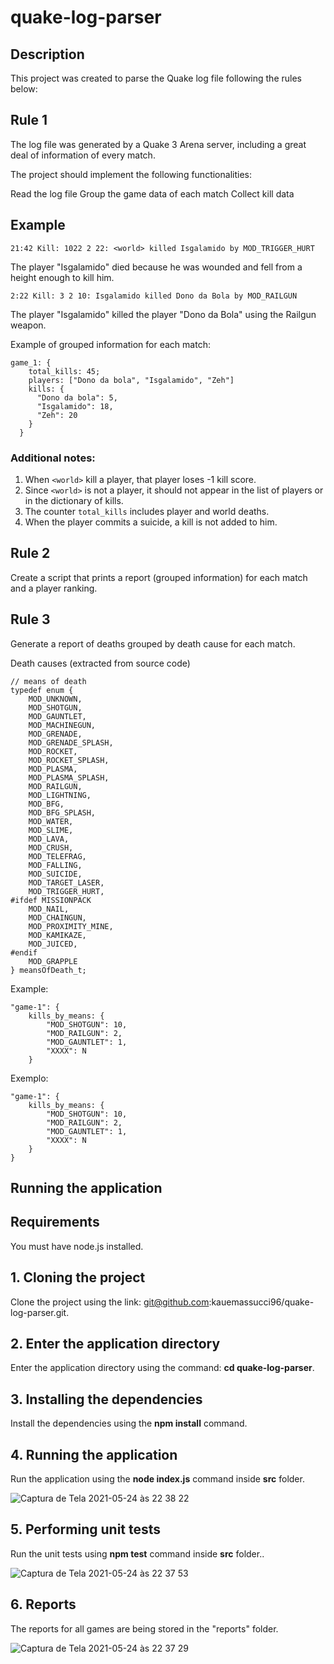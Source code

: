 # quake-log-parser

## Description

This project was created to parse the Quake log file following the rules below:

## Rule 1

The log file was generated by a Quake 3 Arena server, including a great deal of information of every match.

The project should implement the following functionalities:

Read the log file
Group the game data of each match
Collect kill data

## Example

  	21:42 Kill: 1022 2 22: <world> killed Isgalamido by MOD_TRIGGER_HURT
  
The player "Isgalamido" died because he was wounded and fell from a height enough to kill him.

  	2:22 Kill: 3 2 10: Isgalamido killed Dono da Bola by MOD_RAILGUN
  
The player "Isgalamido" killed the player "Dono da Bola" using the Railgun weapon.
  
Example of grouped information for each match:

    game_1: {
	    total_kills: 45;
	    players: ["Dono da bola", "Isgalamido", "Zeh"]
	    kills: {
	      "Dono da bola": 5,
	      "Isgalamido": 18,
	      "Zeh": 20
	    }
	  }
    
### Additional notes:

1. When `<world>` kill a player, that player loses -1 kill score.
2. Since `<world>` is not a player, it should not appear in the list of players or in the dictionary of kills.
3. The counter `total_kills` includes player and world deaths.
4. When the player commits a suicide, a kill is not added to him.
  
## Rule 2
  
Create a script that prints a report (grouped information) for each match and a player ranking.
  
## Rule 3
  
Generate a report of deaths grouped by death cause for each match.

Death causes (extracted from source code)

	// means of death
	typedef enum {
		MOD_UNKNOWN,
		MOD_SHOTGUN,
		MOD_GAUNTLET,
		MOD_MACHINEGUN,
		MOD_GRENADE,
		MOD_GRENADE_SPLASH,
		MOD_ROCKET,
		MOD_ROCKET_SPLASH,
		MOD_PLASMA,
		MOD_PLASMA_SPLASH,
		MOD_RAILGUN,
		MOD_LIGHTNING,
		MOD_BFG,
		MOD_BFG_SPLASH,
		MOD_WATER,
		MOD_SLIME,
		MOD_LAVA,
		MOD_CRUSH,
		MOD_TELEFRAG,
		MOD_FALLING,
		MOD_SUICIDE,
		MOD_TARGET_LASER,
		MOD_TRIGGER_HURT,
	#ifdef MISSIONPACK
		MOD_NAIL,
		MOD_CHAINGUN,
		MOD_PROXIMITY_MINE,
		MOD_KAMIKAZE,
		MOD_JUICED,
	#endif
		MOD_GRAPPLE
	} meansOfDeath_t;

Example:

	"game-1": {
		kills_by_means: {
			"MOD_SHOTGUN": 10,
			"MOD_RAILGUN": 2,
			"MOD_GAUNTLET": 1,
			"XXXX": N
		}
	

Exemplo:

	"game-1": {
		kills_by_means: {
			"MOD_SHOTGUN": 10,
			"MOD_RAILGUN": 2,
			"MOD_GAUNTLET": 1,
			"XXXX": N
		}
	}

## Running the application

## Requirements

You must have node.js installed.

## 1. Cloning the project
	
Clone the project using the link: git@github.com:kauemassucci96/quake-log-parser.git.

## 2. Enter the application directory

Enter the application directory using the command: **cd quake-log-parser**.

## 3. Installing the dependencies

Install the dependencies using the **npm install** command.

## 4. Running the application

Run the application using the **node index.js** command inside **src** folder.

![Captura de Tela 2021-05-24 às 22 38 22](https://user-images.githubusercontent.com/75806677/119427067-c04e8680-bce0-11eb-9cdd-1ad9efbe1aab.png)

## 5. Performing unit tests

Run the unit tests using **npm test** command inside **src** folder..

![Captura de Tela 2021-05-24 às 22 37 53](https://user-images.githubusercontent.com/75806677/119427024-af057a00-bce0-11eb-9db9-71683165dc18.png)

## 6. Reports

The reports for all games are being stored in the "reports" folder.

![Captura de Tela 2021-05-24 às 22 37 29](https://user-images.githubusercontent.com/75806677/119426993-a0b75e00-bce0-11eb-8681-b393addb090b.png)
